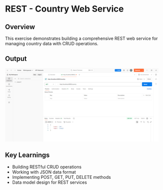 # REST - Country Web Service

## Overview
This exercise demonstrates building a comprehensive REST web service for managing country data with CRUD operations.

## Output
![Country Web Service Output](output.png)

## Key Learnings
- Building RESTful CRUD operations
- Working with JSON data format
- Implementing POST, GET, PUT, DELETE methods
- Data model design for REST services
